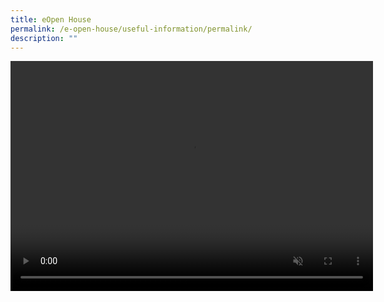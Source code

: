 ```yaml
---
title: eOpen House
permalink: /e-open-house/useful-information/permalink/
description: ""
---
```

<source src="/qql/slot/u752/2021/openhouse/corporate.mp4" type="video/mp4">

<video preload="none" width="580" height="368" controls="" autoplay="" muted="">
<source src="/qql/slot/u752/2021/openhouse/corporate.mp4" type="video/mp4">
	Your browser does not support HTML5 Video tag.
</video>


